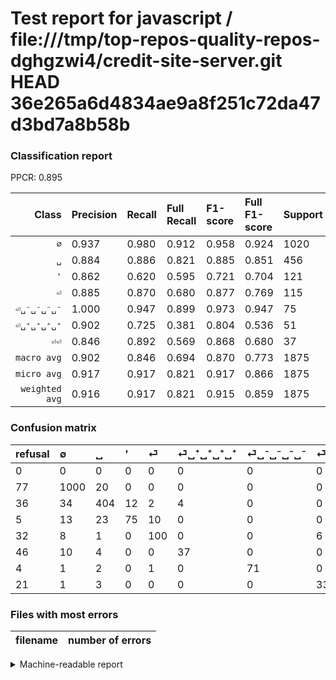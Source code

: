 # Test report for javascript / file:///tmp/top-repos-quality-repos-dghgzwi4/credit-site-server.git HEAD 36e265a6d4834ae9a8f251c72da47d3bd7a8b58b

### Classification report

PPCR: 0.895

| Class | Precision | Recall | Full Recall | F1-score | Full F1-score | Support | Full Support | PPCR |
|------:|:----------|:-------|:------------|:---------|:---------|:--------|:-------------|:-----|
| `∅` | 0.937| 0.980| 0.912| 0.958| 0.924| 1020| 1097| 0.930 |
| `␣` | 0.884| 0.886| 0.821| 0.885| 0.851| 456| 492| 0.927 |
| `'` | 0.862| 0.620| 0.595| 0.721| 0.704| 121| 126| 0.960 |
| `⏎` | 0.885| 0.870| 0.680| 0.877| 0.769| 115| 147| 0.782 |
| `⏎␣⁻␣⁻␣⁻␣⁻` | 1.000| 0.947| 0.899| 0.973| 0.947| 75| 79| 0.949 |
| `⏎␣⁺␣⁺␣⁺␣⁺` | 0.902| 0.725| 0.381| 0.804| 0.536| 51| 97| 0.526 |
| `⏎⏎` | 0.846| 0.892| 0.569| 0.868| 0.680| 37| 58| 0.638 |
| `macro avg` | 0.902| 0.846| 0.694| 0.870| 0.773| 1875| 2096| 0.895 |
| `micro avg` | 0.917| 0.917| 0.821| 0.917| 0.866| 1875| 2096| 0.895 |
| `weighted avg` | 0.916| 0.917| 0.821| 0.915| 0.859| 1875| 2096| 0.895 |

### Confusion matrix

|refusal|  ∅| ␣| '| ⏎| ⏎␣⁺␣⁺␣⁺␣⁺| ⏎␣⁻␣⁻␣⁻␣⁻| ⏎⏎| 
|:---|:---|:---|:---|:---|:---|:---|:---|
|0 |0 |0 |0 |0 |0 |0 |0 |
|77 |1000 |20 |0 |0 |0 |0 |0 |
|36 |34 |404 |12 |2 |4 |0 |0 |
|5 |13 |23 |75 |10 |0 |0 |0 |
|32 |8 |1 |0 |100 |0 |0 |6 |
|46 |10 |4 |0 |0 |37 |0 |0 |
|4 |1 |2 |0 |1 |0 |71 |0 |
|21 |1 |3 |0 |0 |0 |0 |33 |

### Files with most errors

| filename | number of errors|
|:----:|:-----|

<details>
    <summary>Machine-readable report</summary>
```json
{
  "cl_report": {"\u0027": {"f1-score": 0.721153846153846, "precision": 0.8620689655172413, "recall": 0.6198347107438017, "support": 121}, "macro avg": {"f1-score": 0.869575191296397, "precision": 0.9024072813219347, "recall": 0.8456865359879346, "support": 1875}, "micro avg": {"f1-score": 0.9173333333333333, "precision": 0.9173333333333333, "recall": 0.9173333333333333, "support": 1875}, "weighted avg": {"f1-score": 0.9148119842685185, "precision": 0.9159891081893418, "recall": 0.9173333333333333, "support": 1875}, "\u2205": {"f1-score": 0.9583133684714902, "precision": 0.9372071227741331, "recall": 0.9803921568627451, "support": 1020}, "\u23ce": {"f1-score": 0.8771929824561404, "precision": 0.8849557522123894, "recall": 0.8695652173913043, "support": 115}, "\u23ce\u23ce": {"f1-score": 0.868421052631579, "precision": 0.8461538461538461, "recall": 0.8918918918918919, "support": 37}, "\u23ce\u2423\u207a\u2423\u207a\u2423\u207a\u2423\u207a": {"f1-score": 0.8043478260869564, "precision": 0.9024390243902439, "recall": 0.7254901960784313, "support": 51}, "\u23ce\u2423\u207b\u2423\u207b\u2423\u207b\u2423\u207b": {"f1-score": 0.9726027397260273, "precision": 1.0, "recall": 0.9466666666666667, "support": 75}, "\u2423": {"f1-score": 0.8849945235487405, "precision": 0.8840262582056893, "recall": 0.8859649122807017, "support": 456}},
  "cl_report_full": {"\u0027": {"f1-score": 0.7042253521126761, "precision": 0.8620689655172413, "recall": 0.5952380952380952, "support": 126}, "macro avg": {"f1-score": 0.7732005729999581, "precision": 0.9024072813219347, "recall": 0.6939097767354678, "support": 2096}, "micro avg": {"f1-score": 0.8662805338705615, "precision": 0.9173333333333333, "recall": 0.8206106870229007, "support": 2096}, "weighted avg": {"f1-score": 0.8591781990845798, "precision": 0.914780451523661, "recall": 0.8206106870229007, "support": 2096}, "\u2205": {"f1-score": 0.9242144177449169, "precision": 0.9372071227741331, "recall": 0.9115770282588879, "support": 1097}, "\u23ce": {"f1-score": 0.7692307692307693, "precision": 0.8849557522123894, "recall": 0.6802721088435374, "support": 147}, "\u23ce\u23ce": {"f1-score": 0.6804123711340206, "precision": 0.8461538461538461, "recall": 0.5689655172413793, "support": 58}, "\u23ce\u2423\u207a\u2423\u207a\u2423\u207a\u2423\u207a": {"f1-score": 0.536231884057971, "precision": 0.9024390243902439, "recall": 0.38144329896907214, "support": 97}, "\u23ce\u2423\u207b\u2423\u207b\u2423\u207b\u2423\u207b": {"f1-score": 0.9466666666666668, "precision": 1.0, "recall": 0.8987341772151899, "support": 79}, "\u2423": {"f1-score": 0.8514225500526871, "precision": 0.8840262582056893, "recall": 0.8211382113821138, "support": 492}},
  "ppcr": 0.8945610687022901
}
```
</details>
